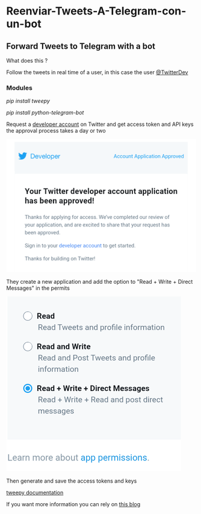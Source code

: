 # Reenviar-Tweets-A-Telegram-con-un-bot
## Forward Tweets to Telegram with a bot

What does this ? 

Follow the tweets in real time of a user, in this case the user [@TwitterDev](https://twitter.com/TwitterDev?s=09)



### Modules
*pip install tweepy*

*pip install python-telegram-bot*

Request a [developer account]( https://developer.twitter.com/  ) on Twitter and get access token and API keys
the approval process takes a day or two

<img src="/image/20210730_011957.png"/>

They create a new application and add the option to "Read + Write + Direct Messages" in the permits

<img src="/image/20210729_135344.png"/>

Then generate and save the access tokens and keys

[tweepy documentation](https://docs.tweepy.org/en/latest/streaming.html?highlight=Stream#using-stream)

If you want more information you can rely on [this blog](https://platzi.com/blog/extraer-datos-twitter/)
